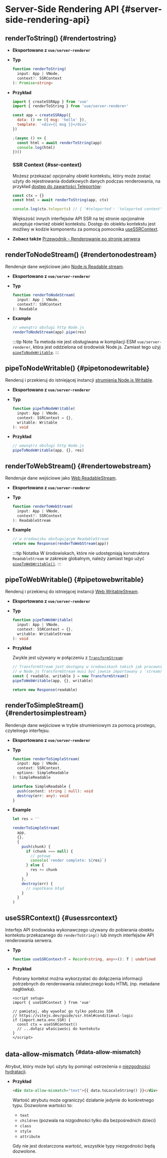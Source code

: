 # Server-Side Rendering API {#server-side-rendering-api}

## renderToString() {#rendertostring}

- **Eksportowano z `vue/server-renderer`**

- **Typ**

  ```ts
  function renderToString(
    input: App | VNode,
    context?: SSRContext
  ): Promise<string>
  ```

- **Przykład**

  ```js
  import { createSSRApp } from 'vue'
  import { renderToString } from 'vue/server-renderer'

  const app = createSSRApp({
    data: () => ({ msg: 'hello' }),
    template: `<div>{{ msg }}</div>`
  })

  ;(async () => {
    const html = await renderToString(app)
    console.log(html)
  })()
  ```

  ### SSR Context {#ssr-context}

  Możesz przekazać opcjonalny obiekt kontekstu, który może zostać użyty do rejestrowania dodatkowych danych podczas renderowania, na przykład [dostęp do zawartości Teleportów](/guide/scaling-up/ssr#teleports):

  ```js
  const ctx = {}
  const html = await renderToString(app, ctx)

  console.log(ctx.teleports) // { '#teleported': 'teleported content' }
  ```

  Większość innych interfejsów API SSR na tej stronie opcjonalnie akceptuje również obiekt kontekstu. Dostęp do obiektu kontekstu jest możliwy w kodzie komponentu za pomocą pomocnika [useSSRContext](#usessrcontext).

- **Zobacz także** [Przewodnik - Renderowanie po stronie serwera](/guide/scaling-up/ssr)

## renderToNodeStream() {#rendertonodestream}

Renderuje dane wejściowe jako [Node.js Readable stream](https://nodejs.org/api/stream.html#stream_class_stream_readable).

- **Eksportowano z `vue/server-renderer`**

- **Typ**

  ```ts
  function renderToNodeStream(
    input: App | VNode,
    context?: SSRContext
  ): Readable
  ```

- **Example**

  ```js
  // wewnątrz obsługi http Node.js
  renderToNodeStream(app).pipe(res)
  ```

  :::tip Note
  Ta metoda nie jest obsługiwana w kompilacji ESM `vue/server-renderer`, która jest oddzielona od środowisk Node.js. Zamiast tego użyj [`pipeToNodeWritable`](#pipetonodewritable).
  :::

## pipeToNodeWritable() {#pipetonodewritable}

Renderuj i przekieruj do istniejącej instancji [strumienia Node.js Writable](https://nodejs.org/api/stream.html#stream_writable_streams).

- **Eksportowano z `vue/server-renderer`**

- **Typ**

  ```ts
  function pipeToNodeWritable(
    input: App | VNode,
    context: SSRContext = {},
    writable: Writable
  ): void
  ```

- **Przykład**

  ```js
  // wewnątrz obsługi http Node.js
  pipeToNodeWritable(app, {}, res)
  ```

## renderToWebStream() {#rendertowebstream}

Renderuje dane wejściowe jako [Web ReadableStream](https://developer.mozilla.org/en-US/docs/Web/API/Streams_API).

- **Eksportowano z `vue/server-renderer`**

- **Typ**

  ```ts
  function renderToWebStream(
    input: App | VNode,
    context?: SSRContext
  ): ReadableStream
  ```

- **Example**

  ```js
  // w środowisku obsługującym ReadableStream
  return new Response(renderToWebStream(app))
  ```

  :::tip Notatka
  W środowiskach, które nie udostępniają konstruktora `ReadableStream` w zakresie globalnym, należy zamiast tego użyć [`pipeToWebWritable()`](#pipetowebwritable).
  :::

## pipeToWebWritable() {#pipetowebwritable}

Renderuj i przekieruj do istniejącej instancji [Web WritableStream](https://developer.mozilla.org/en-US/docs/Web/API/WritableStream).

- **Eksportowano z `vue/server-renderer`**

- **Typ**

  ```ts
  function pipeToWebWritable(
    input: App | VNode,
    context: SSRContext = {},
    writable: WritableStream
  ): void
  ```

- **Przykład**

  Zwykle jest używany w połączeniu z [`TransformStream`](https://developer.mozilla.org/en-US/docs/Web/API/TransformStream):

  ```js
  // TransformStream jest dostępny w środowiskach takich jak pracownicy CloudFlare.
  // w Node.js TransformStream musi być jawnie importowany z 'stream/web'
  const { readable, writable } = new TransformStream()
  pipeToWebWritable(app, {}, writable)

  return new Response(readable)
  ```

## renderToSimpleStream() {#rendertosimplestream}

Renderuje dane wejściowe w trybie strumieniowym za pomocą prostego, czytelnego interfejsu.

- **Eksportowano z `vue/server-renderer`**

- **Typ**

  ```ts
  function renderToSimpleStream(
    input: App | VNode,
    context: SSRContext,
    options: SimpleReadable
  ): SimpleReadable

  interface SimpleReadable {
    push(content: string | null): void
    destroy(err: any): void
  }
  ```

- **Example**

  ```js
  let res = ''

  renderToSimpleStream(
    app,
    {},
    {
      push(chunk) {
        if (chunk === null) {
          // gotowe
          console(`render complete: ${res}`)
        } else {
          res += chunk
        }
      },
      destroy(err) {
        // napotkano błąd
      }
    }
  )
  ```

## useSSRContext() {#usessrcontext}

Interfejs API środowiska wykonawczego używany do pobierania obiektu kontekstu przekazanego do `renderToString()` lub innych interfejsów API renderowania serwera.

- **Typ**

  ```ts
  function useSSRContext<T = Record<string, any>>(): T | undefined
  ```

- **Przykład**

  Pobrany kontekst można wykorzystać do dołączenia informacji potrzebnych do renderowania ostatecznego kodu HTML (np. metadane nagłówka).

  ```vue
  <script setup>
  import { useSSRContext } from 'vue'

  // pamiętaj, aby wywołać go tylko podczas SSR
  // https://vitejs.dev/guide/ssr.html#conditional-logic
  if (import.meta.env.SSR) {
    const ctx = useSSRContext()
    // ...dołącz właściwości do kontekstu
  }
  </script>
  ```

## data-allow-mismatch <sup class="vt-badge" data-text="3.5+" /> {#data-allow-mismatch}

Atrybut, który może być użyty by pominąć ostrzeżenia o [niezgodności hydratacji](/guide/scaling-up/ssr#hydration-mismatch).

- **Przykład**

  ```html
  <div data-allow-mismatch="text">{{ data.toLocaleString() }}</div>
  ```

  Wartość atrybutu może ograniczyć działanie jedynie do konkretnego typu. Dozwolone wartości to:

  - `text`
  - `children` (pozwala na nizgodności tylko dla bezpośrednich dzieci)
  - `class`
  - `style`
  - `attribute`

  Gdy nie jest dostarczona wartość, wszystkie typy niezgodności będą dozwolone.
